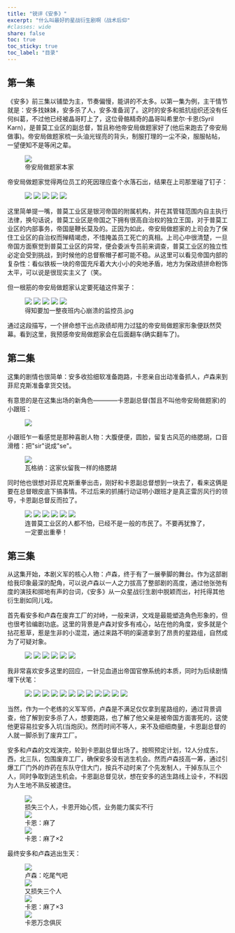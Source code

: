 ```yaml
---
title: "锐评《安多》"  
excerpt: "什么叫最好的星战衍生剧啊（战术后仰"
#classes: wide
share: false
toc: true
toc_sticky: true
toc_label: "目录"
---
```


## 第一集

《安多》前三集以铺垫为主，节奏偏慢，能讲的不太多。以第一集为例，主干情节就是：安多找妹妹，安多杀了人，安多准备润了。这时的安多和抵抗组织还没有任何纠葛，不过他已经被晶哥盯上了，这位骨骼精奇的晶哥叫希里尔·卡恩(Syril Karn)，是普莫工业区的副总督，暂且称他帝安局做题家好了(他后来跑去了帝安局做事)。帝安局做题家梳一头油光锃亮的背头，制服打理的一尘不染，服服帖帖，一望便知不是等闲之辈。

<figure>
    <a href="/assets/images/andor/1/Screenshot 2022-12-29 192223.jpg"><img src="/assets/images/andor/1/Screenshot 2022-12-29 192223.jpg"></a>
    <figcaption>帝安局做题家本家</figcaption>
</figure>

帝安局做题家觉得两位员工的死因理应查个水落石出，结果在上司那里碰了钉子：

<figure>
    <a href="/assets/images/andor/1/Screenshot 2022-12-29 191824.jpg"><img src="/assets/images/andor/1/Screenshot 2022-12-29 191824.jpg"></a>
    <a href="/assets/images/andor/1/Screenshot 2022-12-29 191847.jpg"><img src="/assets/images/andor/1/Screenshot 2022-12-29 191847.jpg"></a>
    <a href="/assets/images/andor/1/Screenshot 2022-12-29 191950.jpg"><img src="/assets/images/andor/1/Screenshot 2022-12-29 191950.jpg"></a>
    <a href="/assets/images/andor/1/Screenshot 2022-12-29 192010.jpg"><img src="/assets/images/andor/1/Screenshot 2022-12-29 192010.jpg"></a>
    <a href="/assets/images/andor/1/Screenshot 2022-12-29 192026.jpg"><img src="/assets/images/andor/1/Screenshot 2022-12-29 192026.jpg"></a>
</figure>

这里简单提一嘴，普莫工业区是银河帝国的附属机构，并在其管辖范围内自主执行法律，换句话说，普莫工业区是帝国之下拥有很高自治权的独立王国，对于普莫工业区的内部事务，帝国是鞭长莫及的。正因为如此，帝安局做题家的上司会为了保住工业区的自治权而殚精竭虑，不惜掩盖员工死亡的真相。上司心中很清楚，一旦帝国方面察觉到普莫工业区的异常，便会委派专员前来调查，普莫工业区的独立性必定会受到挑战，到时候他的总督察帽子都可能不稳。从这里可以看见帝国内部的复杂性：看似铁板一块的帝国充斥着大大小小的央地矛盾，地方为保政绩拼命粉饰太平，可以说是很现实主义了（笑。

但一根筋的帝安局做题家认定要死磕这件案子：

<figure>
    <a href="/assets/images/andor/1/Screenshot 2022-12-29 191115.jpg"><img src="/assets/images/andor/1/Screenshot 2022-12-29 191115.jpg"></a>
    <a href="/assets/images/andor/1/Screenshot 2022-12-29 191142.jpg"><img src="/assets/images/andor/1/Screenshot 2022-12-29 191142.jpg"></a>
    <a href="/assets/images/andor/1/Screenshot 2022-12-29 191210.jpg"><img src="/assets/images/andor/1/Screenshot 2022-12-29 191210.jpg"></a>
    <a href="/assets/images/andor/1/Screenshot 2022-12-29 191338.jpg"><img src="/assets/images/andor/1/Screenshot 2022-12-29 191338.jpg"></a>
    <a href="/assets/images/andor/1/Screenshot 2022-12-29 191443.jpg"><img src="/assets/images/andor/1/Screenshot 2022-12-29 191443.jpg"></a><figcaption>得知要加一整夜班内心崩溃的监控员.jpg</figcaption>
</figure>

通过这段描写，一个拼命想干出点政绩却用力过猛的帝安局做题家形象便跃然荧幕。看到这里，我预感帝安局做题家会在后面翻车(确实翻车了)。

## 第二集

这集的剧情也很简单：安多收拾细软准备跑路，卡恩亲自出动准备抓人，卢森来到菲尼克斯准备拿货交钱。

有意思的是在这集出场的新角色————卡恩副总督(暂且不叫他帝安局做题家)的小跟班：

<figure>
    <a href="/assets/images/andor/2/1.jpg"><img src="/assets/images/andor/2/1.jpg"></a>
</figure>

小跟班乍一看感觉是那种喜剧人物：大腹便便，圆脸，留复古风范的络腮胡，口音滑稽：把"sir"说成"se"。

<figure>
    <a href="/assets/images/andor/2/wagnar.jpg"><img src="/assets/images/andor/2/wagnar.jpg"></a><figcaption>瓦格纳：这家伙留我一样的络腮胡</figcaption>
</figure>

同时他也很想对菲尼克斯重拳出击，刚好和卡恩副总督想到一块去了，看来这俩是要在总督眼皮底下搞事情。不过后来的抓捕行动证明小跟班才是真正雷厉风行的领导，卡恩副总督反而拉了。

<figure>
    <a href="/assets/images/andor/2/1.jpg"><img src="/assets/images/andor/2/1.jpg"></a>
    <a href="/assets/images/andor/2/2.jpg"><img src="/assets/images/andor/2/2.jpg"></a>
    <a href="/assets/images/andor/2/3.jpg"><img src="/assets/images/andor/2/3.jpg"></a>
    <a href="/assets/images/andor/2/4.jpg"><img src="/assets/images/andor/2/4.jpg"></a>
    <a href="/assets/images/andor/2/5.jpg"><img src="/assets/images/andor/2/5.jpg"></a>
    <a href="/assets/images/andor/2/6.jpg"><img src="/assets/images/andor/2/6.jpg"></a><figcaption>连普莫工业区的人都不怕，已经不是一般的市民了。不要再犹豫了，一定要出重拳！</figcaption>
</figure>

## 第三集

从这集开始，本剧义军的核心人物：卢森，终于有了一展拳脚的舞台。作为这部剧给我印象最深的配角，可以说卢森以一人之力拔高了整部剧的高度，通过他张弛有度的演技和掷地有声的台词，《安多》从一众星战衍生剧中脱颖而出，衬托得其他衍生剧如同儿戏。

首先看安多和卢森在废弃工厂的对峙，一般来讲，文戏是最能塑造角色形象的，但也很考验编剧功底。这里的背景是卢森对安多有戒心，站在他的角度，安多就是个拈花惹草，惹是生非的小混混，通过来路不明的渠道拿到了昂贵的星路组，自然成为了可疑对象。

<figure>
    <a href="/assets/images/andor/3/1.jpg"><img src="/assets/images/andor/3/1.jpg"></a>
    <a href="/assets/images/andor/3/2.jpg"><img src="/assets/images/andor/3/2.jpg"></a>
    <a href="/assets/images/andor/3/3.jpg"><img src="/assets/images/andor/3/3.jpg"></a>
    <a href="/assets/images/andor/3/4.jpg"><img src="/assets/images/andor/3/4.jpg"></a>
    <a href="/assets/images/andor/3/5.jpg"><img src="/assets/images/andor/3/5.jpg"></a>
    <a href="/assets/images/andor/3/6.jpg"><img src="/assets/images/andor/3/6.jpg"></a>
</figure>

我非常喜欢安多这里的回应，一针见血道出帝国官僚系统的本质，同时为后续剧情埋下伏笔：

<figure>
    <a href="/assets/images/andor/3/7.jpg"><img src="/assets/images/andor/3/7.jpg"></a>
    <a href="/assets/images/andor/3/8.jpg"><img src="/assets/images/andor/3/8.jpg"></a>
    <a href="/assets/images/andor/3/9.jpg"><img src="/assets/images/andor/3/9.jpg"></a>
    <a href="/assets/images/andor/3/10.jpg"><img src="/assets/images/andor/3/10.jpg"></a>
    <a href="/assets/images/andor/3/11.jpg"><img src="/assets/images/andor/3/11.jpg"></a>
    <a href="/assets/images/andor/3/12.jpg"><img src="/assets/images/andor/3/12.jpg"></a>
    <a href="/assets/images/andor/3/13.jpg"><img src="/assets/images/andor/3/13.jpg"></a>
    <a href="/assets/images/andor/3/14.jpg"><img src="/assets/images/andor/3/14.jpg"></a>
    <a href="/assets/images/andor/3/15.jpg"><img src="/assets/images/andor/3/15.jpg"></a>
    <a href="/assets/images/andor/3/16.jpg"><img src="/assets/images/andor/3/16.jpg"></a>
    <a href="/assets/images/andor/3/17.jpg"><img src="/assets/images/andor/3/17.jpg"></a>
    <a href="/assets/images/andor/3/18.jpg"><img src="/assets/images/andor/3/18.jpg"></a>
</figure>

当然，作为一个老练的义军军师，卢森是不满足仅仅拿到星路组的，通过背景调查，他了解到安多杀了人，想要跑路，也了解了他父亲是被帝国方面害死的，这使他更容易拉安多入坑(当炮灰)。然而时间不等人，来不及细细商量，卡恩副总督的人就一脚杀到了废弃工厂。

安多和卢森的文戏演完，轮到卡恩副总督出场了。按照预定计划，12人分成东，西，北三队，包围废弃工厂，确保安多没有逃生机会。然而卢森技高一筹，通过引爆工厂门外的炸药在东队守住大门，按兵不动时来了个先发制人，干掉东队三个人，同时争取到逃生机会。卡恩副总督见状，想在安多的逃生路线上设卡，不料因为人生地不熟反被逮住。

<figure>
    <a href="/assets/images/andor/3/19.jpg"><img src="/assets/images/andor/3/19.jpg"></a><figcaption>损失三个人，卡恩开始心慌，业务能力属实不行</figcaption>
    <a href="/assets/images/andor/3/20.jpg"><img src="/assets/images/andor/3/20.jpg"></a><figcaption>卡恩：麻了</figcaption>
    <a href="/assets/images/andor/3/21.jpg"><img src="/assets/images/andor/3/21.jpg"></a><figcaption>卡恩：麻了×2</figcaption>
</figure>

最终安多和卢森逃出生天：

<figure>
    <a href="/assets/images/andor/3/23.jpg"><img src="/assets/images/andor/3/23.jpg"></a><figcaption>卢森：吃尾气吧</figcaption>
    <a href="/assets/images/andor/3/24.jpg"><img src="/assets/images/andor/3/24.jpg"></a><figcaption>又损失三个人</figcaption>
    <a href="/assets/images/andor/3/25.jpg"><img src="/assets/images/andor/3/25.jpg"></a><figcaption>卡恩：麻了×3</figcaption>
    <a href="/assets/images/andor/3/26.jpg"><img src="/assets/images/andor/3/26.jpg"></a><figcaption>卡恩万念俱灰</figcaption>
</figure>























